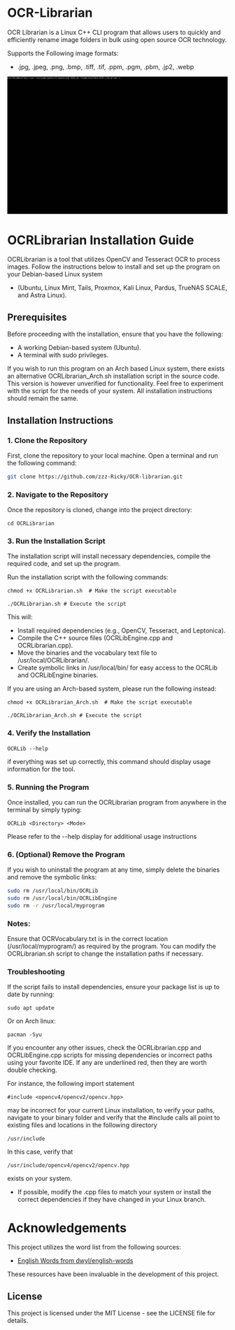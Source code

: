 # OCR-Librarian
OCR Librarian is a Linux C++ CLI program that allows users to quickly and efficiently rename image folders in bulk using open source OCR technology. 

Supports the Following image formats:
* .jpg, .jpeg, .png, .bmp, .tiff, .tif, .ppm, .pgm, .pbm, .jp2, .webp

![alt text](https://github.com/zzz-Ricky/OCR-librarian/blob/main/images/OCRLibDemo.gif?raw=true)


# OCRLibrarian Installation Guide

OCRLibrarian is a tool that utilizes OpenCV and Tesseract OCR to process images. Follow the instructions below to install and set up the program on your Debian-based Linux system 
* (Ubuntu, Linux Mint, Tails, Proxmox, Kali Linux, Pardus, TrueNAS SCALE, and Astra Linux).

## Prerequisites

Before proceeding with the installation, ensure that you have the following:

- A working Debian-based system (Ubuntu).
- A terminal with sudo privileges.

If you wish to run this program on an Arch based Linux system, there exists an alternative OCRLibrarian_Arch.sh installation script in the source code. This version is however unverified for functionality. Feel free to experiment with the script for the needs of your system. All installation instructions should remain the same.

## Installation Instructions

### 1. Clone the Repository

First, clone the repository to your local machine. Open a terminal and run the following command:

```bash
git clone https://github.com/zzz-Ricky/OCR-librarian.git
```

### 2. Navigate to the Repository
Once the repository is cloned, change into the project directory:
```
cd OCRLibrarian
```
### 3. Run the Installation Script
The installation script will install necessary dependencies, compile the required code, and set up the program.

Run the installation script with the following commands:
```
chmod +x OCRLibrarian.sh  # Make the script executable
```
```
./OCRLibrarian.sh # Execute the script
```
This will:

* Install required dependencies (e.g., OpenCV, Tesseract, and Leptonica).
* Compile the C++ source files (OCRLibEngine.cpp and OCRLibrarian.cpp).
* Move the binaries and the vocabulary text file to /usr/local/OCRLibrarian/.
* Create symbolic links in /usr/local/bin/ for easy access to the OCRLib and OCRLibEngine binaries.

If you are using an Arch-based system, please run the following instead:
```
chmod +x OCRLibrarian_Arch.sh  # Make the script executable
```
```
./OCRLibrarian_Arch.sh # Execute the script
```
### 4. Verify the Installation
```
OCRLib --help
```
if everything was set up correctly, this command should display usage information for the tool.

### 5. Running the Program
Once installed, you can run the OCRLibrarian program from anywhere in the terminal by simply typing:
```
OCRLib <Directory> <Mode>
```
Please refer to the --help display for additional usage instructions

### 6. (Optional) Remove the Program

If you wish to uninstall the program at any time, simply delete the binaries and remove the symbolic links:
```bash
sudo rm /usr/local/bin/OCRLib
sudo rm /usr/local/bin/OCRLibEngine
sudo rm -r /usr/local/myprogram
```
### Notes:
Ensure that OCRVocabulary.txt is in the correct location (/usr/local/myprogram/) as required by the program.
You can modify the OCRLibrarian.sh script to change the installation paths if necessary.

### Troubleshooting

If the script fails to install dependencies, ensure your package list is up to date by running:
```
sudo apt update
```
Or on Arch linux:
```
pacman -Syu
```
If you encounter any other issues, check the OCRLibrarian.cpp and OCRLibEngine.cpp scripts for missing dependencies or incorrect paths using your favorite IDE. If any are underlined red, then they are worth double checking.

For instance, the following import statement
```
#include <opencv4/opencv2/opencv.hpp>
```
may be incorrect for your current Linux installation, to verify your paths, navigate to your binary folder and verify that the #include calls all point to existing files and locations in the following directory
```
/usr/include
```
In this case, verify that
```
/usr/include/opencv4/opencv2/opencv.hpp
```
exists on your system.
* If possible, modify the .cpp files to match your system or install the correct dependencies if they have changed in your Linux branch.

# Acknowledgements

This project utilizes the word list from the following sources:

- [English Words from dwyl/english-words](https://github.com/dwyl/english-words)

These resources have been invaluable in the development of this project.

## License

This project is licensed under the MIT License - see the LICENSE file for details.

